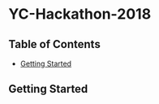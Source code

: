 # YC-Hackathon-2018

## Table of Contents

* [Getting Started](#getting-started)
    
## Getting Started


